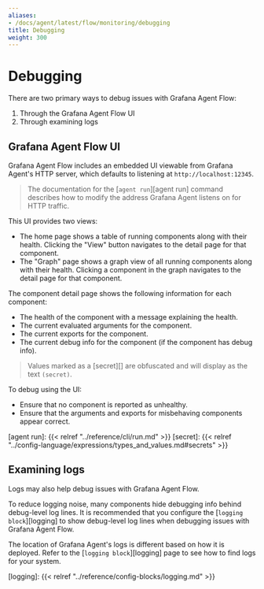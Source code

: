 ```yaml
---
aliases:
- /docs/agent/latest/flow/monitoring/debugging
title: Debugging
weight: 300
---
```


# Debugging

There are two primary ways to debug issues with Grafana Agent Flow:

1. Through the Grafana Agent Flow UI
2. Through examining logs

## Grafana Agent Flow UI

Grafana Agent Flow includes an embedded UI viewable from Grafana Agent's HTTP
server, which defaults to listening at `http://localhost:12345`.

> The documentation for the [`agent run`][agent run] command describes how to
> modify the address Grafana Agent listens on for HTTP traffic.

This UI provides two views:

* The home page shows a table of running components along with their health.
  Clicking the "View" button navigates to the detail page for that component.
* The "Graph" page shows a graph view of all running components along with
  their health. Clicking a component in the graph navigates to the detail page
  for that component.

The component detail page shows the following information for each component:

* The health of the component with a message explaining the health.
* The current evaluated arguments for the component.
* The current exports for the component.
* The current debug info for the component (if the component has debug info).

> Values marked as a [secret][] are obfuscated and will display as the text
> `(secret)`.

To debug using the UI:

* Ensure that no component is reported as unhealthy.
* Ensure that the arguments and exports for misbehaving components appear
  correct.

[agent run]: {{< relref "../reference/cli/run.md" >}}
[secret]: {{< relref "../config-language/expressions/types_and_values.md#secrets" >}}


## Examining logs

Logs may also help debug issues with Grafana Agent Flow.

To reduce logging noise, many components hide debugging info behind debug-level
log lines. It is recommended that you configure the [`logging block`][logging]
to show debug-level log lines when debugging issues with Grafana Agent Flow.

The location of Grafana Agent's logs is different based on how it is deployed.
Refer to the [`logging block`][logging] page to see how to find logs for your
system.

[logging]: {{< relref "../reference/config-blocks/logging.md" >}}
